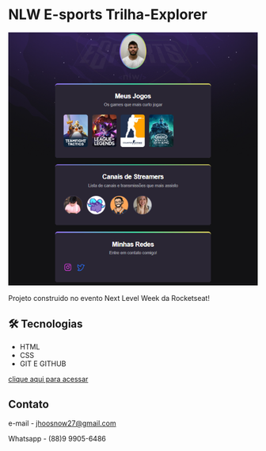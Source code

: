 # NLW E-sports Trilha-Explorer

![preview](./img/preview.png)

Projeto construido no evento Next Level Week da Rocketseat!

## 🛠 Tecnologias

-  HTML
-  CSS
-  GIT E GITHUB

[clique aqui para acessar](https://jhoosnow.github.io/NLW---Esports---Trilha-Explorer/)

## Contato 

e-mail - jhoosnow27@gmail.com

Whatsapp - (88)9 9905-6486
